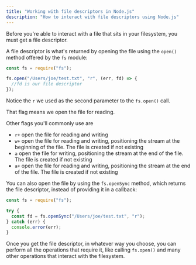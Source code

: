 ```yaml
---
title: "Working with file descriptors in Node.js"
description: "How to interact with file descriptors using Node.js"
---
```


Before you're able to interact with a file that sits in your filesystem, you must get a file descriptor.

A file descriptor is what's returned by opening the file using the `open()` method offered by the `fs` module:

```js
const fs = require("fs");

fs.open("/Users/joe/test.txt", "r", (err, fd) => {
  //fd is our file descriptor
});
```

Notice the `r` we used as the second parameter to the `fs.open()` call.

That flag means we open the file for reading.

Other flags you'll commonly use are

- `r+` open the file for reading and writing
- `w+` open the file for reading and writing, positioning the stream at the beginning of the file. The file is created if not existing
- `a` open the file for writing, positioning the stream at the end of the file. The file is created if not existing
- `a+` open the file for reading and writing, positioning the stream at the end of the file. The file is created if not existing

You can also open the file by using the `fs.openSync` method, which returns the file descriptor, instead of providing it in a callback:

```js
const fs = require("fs");

try {
  const fd = fs.openSync("/Users/joe/test.txt", "r");
} catch (err) {
  console.error(err);
}
```

Once you get the file descriptor, in whatever way you choose, you can perform all the operations that require it, like calling `fs.open()` and many other operations that interact with the filesystem.

